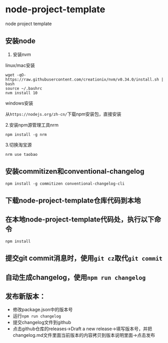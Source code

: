 # node-project-template
node project template

## 安装node
1. 安装nvm

linux/mac安装
```
wget -qO- https://raw.githubusercontent.com/creationix/nvm/v0.34.0/install.sh | bash
source ~/.bashrc
nvm install 10
```
windows安装

从```https://nodejs.org/zh-cn/```下载npm安装包，直接安装


2.安装npm源管理工具nrm
```
npm install -g nrm
```

3.切换淘宝源
```
nrm use taobao
```

## 安装commitizen和conventional-changelog 
```
npm install -g commitizen conventional-changelog-cli

```

## 下载node-project-template仓库代码到本地
## 在本地node-project-template代码处，执行以下命令
```
npm install
```
## 提交git commit消息时，使用```git cz```取代```git commit```
## 自动生成changelog，使用```npm run changelog```
## 发布新版本：
* 修改package.json中的版本号
* 运行`npm run changelog`
* 提交changelog文件到github
* 点击github仓库的releases->Draft a new release->填写版本号，并把changelog.md文件里面当前版本的内容拷贝到版本说明里面->点击发布
